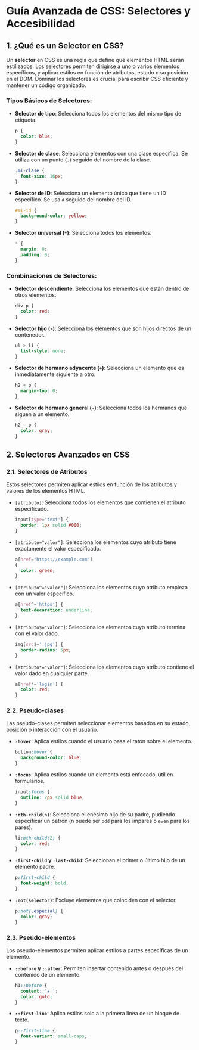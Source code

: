 # Guía Avanzada de CSS: Selectores y Accesibilidad

## 1. ¿Qué es un Selector en CSS?

Un **selector** en CSS es una regla que define qué elementos HTML serán estilizados. Los selectores permiten dirigirse a uno o varios elementos específicos, y aplicar estilos en función de atributos, estado o su posición en el DOM. Dominar los selectores es crucial para escribir CSS eficiente y mantener un código organizado.

### Tipos Básicos de Selectores:

- **Selector de tipo**: Selecciona todos los elementos del mismo tipo de etiqueta.

  ```css
  p {
    color: blue;
  }
  ```

- **Selector de clase**: Selecciona elementos con una clase específica. Se utiliza con un punto (`.`) seguido del nombre de la clase.

  ```css
  .mi-clase {
    font-size: 16px;
  }
  ```

- **Selector de ID**: Selecciona un elemento único que tiene un ID específico. Se usa `#` seguido del nombre del ID.

  ```css
  #mi-id {
    background-color: yellow;
  }
  ```

- **Selector universal (`*`)**: Selecciona todos los elementos.
  ```css
  * {
    margin: 0;
    padding: 0;
  }
  ```

### Combinaciones de Selectores:

- **Selector descendiente**: Selecciona los elementos que están dentro de otros elementos.

  ```css
  div p {
    color: red;
  }
  ```

- **Selector hijo (`>`)**: Selecciona los elementos que son hijos directos de un contenedor.

  ```css
  ul > li {
    list-style: none;
  }
  ```

- **Selector de hermano adyacente (`+`)**: Selecciona un elemento que es inmediatamente siguiente a otro.

  ```css
  h2 + p {
    margin-top: 0;
  }
  ```

- **Selector de hermano general (`~`)**: Selecciona todos los hermanos que siguen a un elemento.
  ```css
  h2 ~ p {
    color: gray;
  }
  ```

## 2. Selectores Avanzados en CSS

### 2.1. Selectores de Atributos

Estos selectores permiten aplicar estilos en función de los atributos y valores de los elementos HTML.

- `[atributo]`: Selecciona todos los elementos que contienen el atributo especificado.

  ```css
  input[type='text'] {
    border: 1px solid #000;
  }
  ```

- `[atributo="valor"]`: Selecciona los elementos cuyo atributo tiene exactamente el valor especificado.

  ```css
  a[href="https://example.com"]
  {
    color: green;
  }
  ```

- `[atributo^="valor"]`: Selecciona los elementos cuyo atributo empieza con un valor específico.

  ```css
  a[href^='https'] {
    text-decoration: underline;
  }
  ```

- `[atributo$="valor"]`: Selecciona los elementos cuyo atributo termina con el valor dado.

  ```css
  img[src$='.jpg'] {
    border-radius: 5px;
  }
  ```

- `[atributo*="valor"]`: Selecciona los elementos cuyo atributo contiene el valor dado en cualquier parte.
  ```css
  a[href*='login'] {
    color: red;
  }
  ```

### 2.2. Pseudo-clases

Las pseudo-clases permiten seleccionar elementos basados en su estado, posición o interacción con el usuario.

- **`:hover`**: Aplica estilos cuando el usuario pasa el ratón sobre el elemento.

  ```css
  button:hover {
    background-color: blue;
  }
  ```

- **`:focus`**: Aplica estilos cuando un elemento está enfocado, útil en formularios.

  ```css
  input:focus {
    outline: 2px solid blue;
  }
  ```

- **`:nth-child(n)`**: Selecciona el enésimo hijo de su padre, pudiendo especificar un patrón (n puede ser `odd` para los impares o `even` para los pares).

  ```css
  li:nth-child(2) {
    color: red;
  }
  ```

- **`:first-child` y `:last-child`**: Seleccionan el primer o último hijo de un elemento padre.

  ```css
  p:first-child {
    font-weight: bold;
  }
  ```

- **`:not(selector)`**: Excluye elementos que coinciden con el selector.
  ```css
  p:not(.especial) {
    color: gray;
  }
  ```

### 2.3. Pseudo-elementos

Los pseudo-elementos permiten aplicar estilos a partes específicas de un elemento.

- **`::before` y `::after`**: Permiten insertar contenido antes o después del contenido de un elemento.

  ```css
  h1::before {
    content: '★ ';
    color: gold;
  }
  ```

- **`::first-line`**: Aplica estilos solo a la primera línea de un bloque de texto.
  ```css
  p::first-line {
    font-variant: small-caps;
  }
  ```
